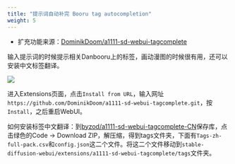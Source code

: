 ```yaml
---
title: "提示词自动补完 Booru tag autocompletion"
weight: 5
---
```


- 扩充功能来源：[DominikDoom/a1111-sd-webui-tagcomplete](https://github.com/DominikDoom/a1111-sd-webui-tagcomplete)

输入提示词的时候提示相关Danbooru上的标签，画动漫图的时候很有用，还可以安装中文标签翻译。

![](../../../images/a1111-sd-webui-tagcomplete-1.webp)

进入Extensions页面，点击`Install from URL`，输入网址`https://github.com/DominikDoom/a1111-sd-webui-tagcomplete.git`，按`Install`，之后重启WebUI。

如何安装标签中文翻译：到[byzod/a1111-sd-webui-tagcomplete-CN](https://github.com/byzod/a1111-sd-webui-tagcomplete-CN)保存库，点击绿色的Code → Download ZIP，解压缩，得到tags文件夹，下面有`Tags-zh-full-pack.csv`和`config.json`这二个文件。将这二个文件移动到`stable-diffusion-webui/extensions/a1111-sd-webui-tagcomplete/tags`文件夹。

